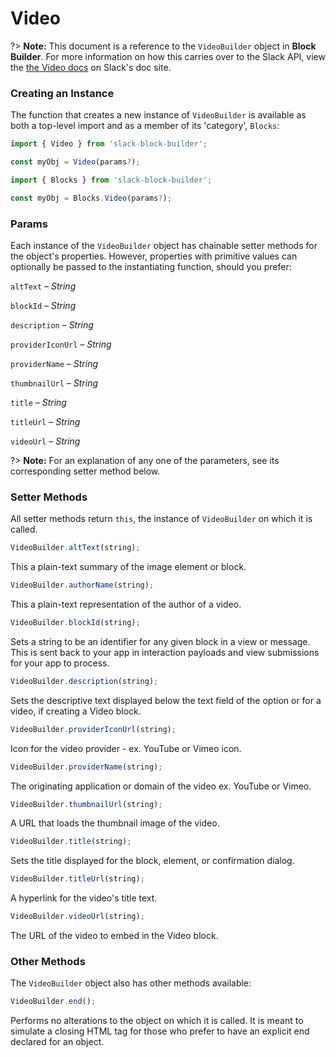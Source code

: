 # Video

?> **Note:** This document is a reference to the `VideoBuilder` object in **Block Builder**. For more information on how this carries over to the Slack API, view the [the Video docs](https:&#x2F;&#x2F;api.slack.com&#x2F;reference&#x2F;block-kit&#x2F;blocks#video) on Slack's doc site.

### Creating an Instance 

The function that creates a new instance of `VideoBuilder` is available as both a top-level import and as a member of its 'category', `Blocks`:

```javascript
import { Video } from 'slack-block-builder';

const myObj = Video(params?);

```

```javascript
import { Blocks } from 'slack-block-builder';

const myObj = Blocks.Video(params?);
```

### Params

Each instance of the `VideoBuilder` object has chainable setter methods for the object's properties. However, properties with primitive values can optionally be passed to the instantiating function, should you prefer:

`altText` – *String*

`blockId` – *String*

`description` – *String*

`providerIconUrl` – *String*

`providerName` – *String*

`thumbnailUrl` – *String*

`title` – *String*

`titleUrl` – *String*

`videoUrl` – *String*


?> **Note:** For an explanation of any one of the parameters, see its corresponding setter method below.

### Setter Methods

All setter methods return `this`, the instance of `VideoBuilder` on which it is called.

```javascript
VideoBuilder.altText(string);
```

This a plain-text summary of the image element or block. 
```javascript
VideoBuilder.authorName(string);
```

This a plain-text representation of the author of a video. 
```javascript
VideoBuilder.blockId(string);
```

Sets a string to be an identifier for any given block in a view or message. This is sent back to your app in interaction payloads and view submissions for your app to process. 
```javascript
VideoBuilder.description(string);
```

Sets the descriptive text displayed below the text field of the option or for a video, if creating a Video block. 
```javascript
VideoBuilder.providerIconUrl(string);
```

Icon for the video provider - ex. YouTube or Vimeo icon. 
```javascript
VideoBuilder.providerName(string);
```

The originating application or domain of the video ex. YouTube or Vimeo. 
```javascript
VideoBuilder.thumbnailUrl(string);
```

A URL that loads the thumbnail image of the video. 
```javascript
VideoBuilder.title(string);
```

Sets the title displayed for the block, element, or confirmation dialog. 
```javascript
VideoBuilder.titleUrl(string);
```

A hyperlink for the video's title text. 
```javascript
VideoBuilder.videoUrl(string);
```

The URL of the video to embed in the Video block. 

### Other Methods

The `VideoBuilder` object also has other methods available:

```javascript
VideoBuilder.end();
```

Performs no alterations to the object on which it is called. It is meant to simulate a closing HTML tag for those who prefer to have an explicit end declared for an object. 
